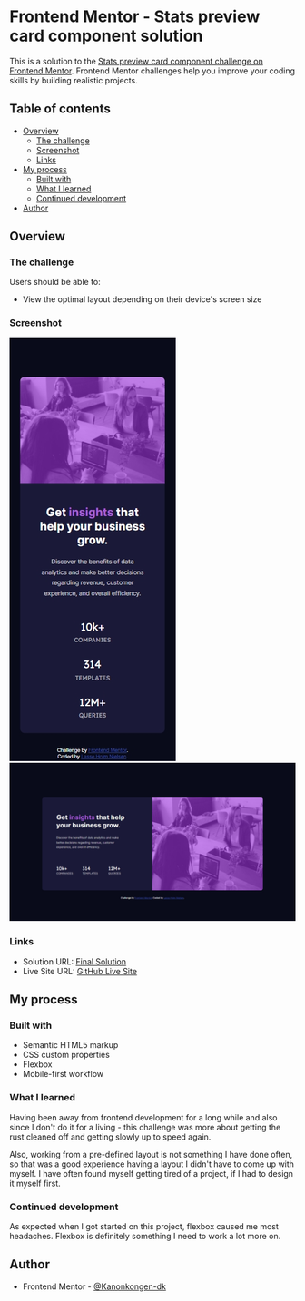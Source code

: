 # Frontend Mentor - Stats preview card component solution

This is a solution to the [Stats preview card component challenge on Frontend Mentor](https://www.frontendmentor.io/challenges/stats-preview-card-component-8JqbgoU62). Frontend Mentor challenges help you improve your coding skills by building realistic projects. 

## Table of contents

- [Overview](#overview)
  - [The challenge](#the-challenge)
  - [Screenshot](#screenshot)
  - [Links](#links)
- [My process](#my-process)
  - [Built with](#built-with)
  - [What I learned](#what-i-learned)
  - [Continued development](#continued-development)
- [Author](#author)


## Overview

### The challenge

Users should be able to:

- View the optimal layout depending on their device's screen size

### Screenshot

![Showing the final mobile layout design](./final-solution/mobile-design.jpg)
![Showing the final desktop layout design](./final-solution/desktop-design.jpg)

### Links

- Solution URL: [Final Solution](https://github.com/Kanonkongen-dk/stats-preview-card-component-main)
- Live Site URL: [GitHub Live Site](https://kanonkongen-dk.github.io/stats-preview-card-component-main/)

## My process

### Built with

- Semantic HTML5 markup
- CSS custom properties
- Flexbox
- Mobile-first workflow

### What I learned

Having been away from frontend development for a long while and also since I don't do it for a living - this challenge was more about getting the rust cleaned off and getting slowly up to speed again.

Also, working from a pre-defined layout is not something I have done often, so that was a good experience having a layout I didn't have to come up with myself. I have often found myself getting tired of a project, if I had to design it myself first.

### Continued development

As expected when I got started on this project, flexbox caused me most headaches. Flexbox is definitely something I need to work a lot more on.

## Author

- Frontend Mentor - [@Kanonkongen-dk](https://www.frontendmentor.io/profile/Kanonkongen-dk)
